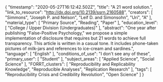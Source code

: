 {
    "timestamp": "2020-05-27T16:12:42.502Z",
    "title": "A 21 word solution.",
    "link_to_resource": "http://dx.doi.org/10.2139/ssrn.2160588",
    "creators": [
        "Simmons",
        "Joseph P. and Nelson",
        "Leif D. and Simonsohn",
        "Uri",
        "A"
    ],
    "material_type": [
        "Primary Source",
        "Reading",
        "Paper"
    ],
    "education_level": [
        "College / Upper Division (Undergraduates)"
    ],
    "abstract": "One year after publishing \"False-Positive Psychology,\" we propose a simple implementation of disclosure that requires but 21 words to achieve full transparency. This article is written in a casual tone. It includes phone-taken pictures of milk-jars and references to ice-cream and sardines.",
    "language": [
        "English"
    ],
    "conditions_of_use": "I don't see any of these",
    "primary_user": [
        "Student"
    ],
    "subject_areas": [
        "Applied Science",
        "Social Science"
    ],
    "FORRT_clusters": [
        "Reproducibility and Replicability Knowledge",
        "Reproducible Analyses",
        "Replication Research"
    ],
    "tags": [
        "Reproducibility Crisis and Credibility Revolution",
        "Open Science"
    ]
}